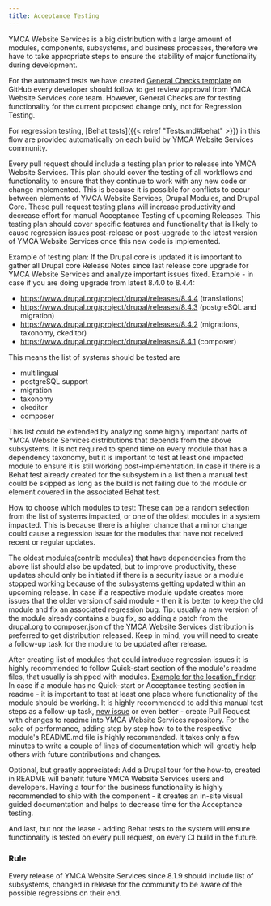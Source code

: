 ```yaml
---
title: Acceptance Testing
---
```


YMCA Website Services is a big distribution with a large amount of modules, components, subsystems, and business
processes, therefore we have to take appropriate steps to ensure the stability of major functionality during development.

For the automated tests we have created [General Checks template](https://github.com/YCloudYUSA/yusaopeny/blob/9.x-2.x/.github/PULL_REQUEST_TEMPLATE.md)
on GitHub every developer should follow to get review approval from YMCA Website Services core team.
However, General Checks are for testing functionality for the current proposed change only, not for Regression Testing.

For regression testing, [Behat tests]({{< relref "Tests.md#behat" >}}) in this flow are provided automatically on each build by YMCA Website Services community.

Every pull request should include a testing plan prior to release into YMCA Website Services. This plan should cover the testing of all workflows and functionality to ensure that they continue to work with any new code or change implemented. This is because it is possible for conflicts to occur between elements of YMCA Website Services, Drupal Modules, and Drupal Core. These pull request testing plans will increase productivity and decrease effort for manual Acceptance Testing of upcoming Releases. This testing plan should cover specific features and functionality that is likely to cause regression issues post-release or post-upgrade to the latest version of YMCA Website Services once this new code is implemented.

Example of testing plan: If the Drupal core is updated it is important to gather all Drupal core Release Notes since last release
core upgrade for YMCA Website Services and analyze important issues fixed.
Example - in case if you are doing upgrade from latest 8.4.0 to 8.4.4:

 - https://www.drupal.org/project/drupal/releases/8.4.4 (translations)
 - https://www.drupal.org/project/drupal/releases/8.4.3 (postgreSQL and migration)
 - https://www.drupal.org/project/drupal/releases/8.4.2 (migrations, taxonomy, ckeditor)
 - https://www.drupal.org/project/drupal/releases/8.4.1 (composer)

This means the list of systems should be tested are
 - multilingual
 - postgreSQL support
 - migration
 - taxonomy
 - ckeditor
 - composer

This list could be extended by analyzing some highly important parts of YMCA Website Services distributions that depends from the above
subsystems. It is not required to spend time on every module that has a dependency taxonomy, but it is important to test at least one impacted module to ensure it is still working post-implementation. In case if there is a Behat test already created for the subsystem in a list then a manual test could be skipped as long as the build is not failing due to the module or element covered in the associated Behat test.

How to choose which modules to test: These can be a random selection from the list of systems impacted, or one of the oldest modules in a system impacted. This is because  there is a higher chance that a minor change could cause a regression issue for the modules that have not received recent or regular updates.

The oldest modules(contrib modules) that have dependencies from the above list should also be updated, but
to improve productivity, these updates should only be initiated  if there is a security issue or a module stopped working because of
the subsystems getting updated within an upcoming release. In case if a respective module update creates more issues
that the older version of said module - then it is better to keep the old module and fix an associated regression bug.
Tip: usually a new version of the module already contains a bug fix, so adding a patch from the drupal.org to composer.json of the YMCA Website Services distribution is preferred to get distribution
released. Keep in mind, you will need to create a follow-up task for the module to be updated after release.

After creating list of modules that could introduce regression issues it is highly recommended to follow
Quick-start section of the module's readme files, that usually is shipped with modules. [Example for the location_finder](https://github.com/YCloudYUSA/yusaopeny/blob/8.x-1.x/modules/custom/location_finder/README.md#quickstart).
In case if a module has no Quick-start or Acceptance testing section in readme - it is important to test at least one place
where functionality of the module should be working. It is highly recommended to add this manual test steps as
a follow-up task, [new issue](https://github.com/YCloudYUSA/yusaopeny/issues/new) or even better - create Pull Request
with changes to readme into YMCA Website Services repository. For the sake of performance, adding step by step how-to to the respective
module's README.md file is highly recommended. It takes only a few minutes to write a couple of lines of documentation which will greatly help others with future contributions and changes.

Optional, but greatly appreciated: Add a Drupal tour for the how-to, created in README will benefit future YMCA Website Services users and developers.
Having a tour for the business functionality is highly recommended to ship with the component - it creates an in-site visual guided documentation and helps to decrease time for the Acceptance testing.

And last, but not the lease - adding Behat tests to the system will ensure functionality is tested on every pull
request, on every CI build in the future.

### Rule
Every release of YMCA Website Services since 8.1.9 should include list of subsystems, changed in release for the community to be aware of the possible regressions on their end.
